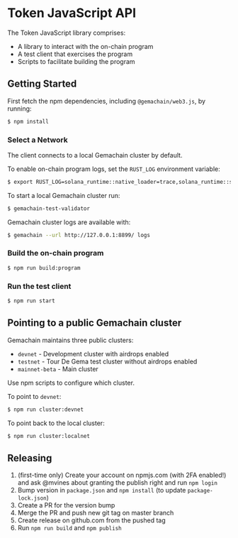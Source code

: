 # Token JavaScript API

The Token JavaScript library comprises:

* A library to interact with the on-chain program
* A test client that exercises the program
* Scripts to facilitate building the program

## Getting Started

First fetch the npm dependencies, including `@gemachain/web3.js`, by running:
```bash
$ npm install
```

### Select a Network

The client connects to a local Gemachain cluster by default.

To enable on-chain program logs, set the `RUST_LOG` environment variable:

```bash
$ export RUST_LOG=solana_runtime::native_loader=trace,solana_runtime::system_instruction_processor=trace,solana_runtime::bank=debug,solana_bpf_loader=debug,solana_rbpf=debug
```

To start a local Gemachain cluster run:
```bash
$ gemachain-test-validator
```

Gemachain cluster logs are available with:
```bash
$ gemachain --url http://127.0.0.1:8899/ logs
```

### Build the on-chain program

```bash
$ npm run build:program
```

### Run the test client

```bash
$ npm run start
```

## Pointing to a public Gemachain cluster

Gemachain maintains three public clusters:
- `devnet` - Development cluster with airdrops enabled
- `testnet` - Tour De Gema test cluster without airdrops enabled
- `mainnet-beta` -  Main cluster

Use npm scripts to configure which cluster.

To point to `devnet`:
```bash
$ npm run cluster:devnet
```

To point back to the local cluster:
```bash
$ npm run cluster:localnet
```

## Releasing

1. (first-time only) Create your account on npmjs.com (with 2FA enabled!) and ask @mvines about granting the publish right and run `npm login`
3. Bump version in `package.json` and `npm install` (to update `package-lock.json`)
4. Create a PR for the version bump
5. Merge the PR and push new git tag on master branch
6. Create release on github.com from the pushed tag
7. Run `npm run build` and `npm publish`
